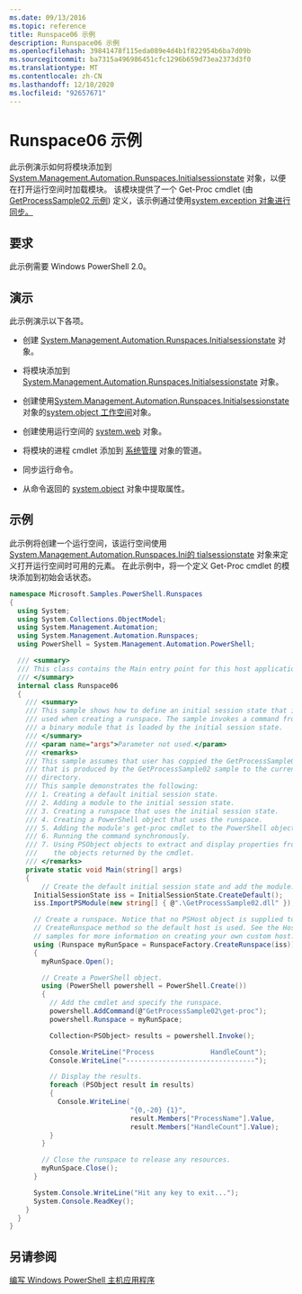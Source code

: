 ```yaml
---
ms.date: 09/13/2016
ms.topic: reference
title: Runspace06 示例
description: Runspace06 示例
ms.openlocfilehash: 39841478f115eda089e4d4b1f822954b6ba7d09b
ms.sourcegitcommit: ba7315a496986451cfc1296b659d73ea2373d3f0
ms.translationtype: MT
ms.contentlocale: zh-CN
ms.lasthandoff: 12/10/2020
ms.locfileid: "92657671"
---
```

# <a name="runspace06-sample"></a>Runspace06 示例

此示例演示如何将模块添加到 [System.Management.Automation.Runspaces.Initialsessionstate](/dotnet/api/System.Management.Automation.Runspaces.InitialSessionState) 对象，以便在打开运行空间时加载模块。 该模块提供了一个 Get-Proc cmdlet (由[GetProcessSample02 示例](../cmdlet/getprocesssample02-sample.md)) 定义，该示例通过使用[system.exception 对象进行同步。](/dotnet/api/system.management.automation.powershell)

## <a name="requirements"></a>要求

此示例需要 Windows PowerShell 2.0。

## <a name="demonstrates"></a>演示

此示例演示以下各项。

- 创建 [System.Management.Automation.Runspaces.Initialsessionstate](/dotnet/api/System.Management.Automation.Runspaces.InitialSessionState) 对象。

- 将模块添加到 [System.Management.Automation.Runspaces.Initialsessionstate](/dotnet/api/System.Management.Automation.Runspaces.InitialSessionState) 对象。

- 创建使用[System.Management.Automation.Runspaces.Initialsessionstate](/dotnet/api/System.Management.Automation.Runspaces.InitialSessionState)对象的[system.object 工作空间](/dotnet/api/System.Management.Automation.Runspaces.Runspace)对象。

- 创建使用运行空间的 [system.web](/dotnet/api/system.management.automation.powershell) 对象。

- 将模块的进程 cmdlet 添加到 [系统管理](/dotnet/api/system.management.automation.powershell) 对象的管道。

- 同步运行命令。

- 从命令返回的 [system.object](/dotnet/api/System.Management.Automation.PSObject) 对象中提取属性。

## <a name="example"></a>示例

此示例将创建一个运行空间，该运行空间使用 [System.Management.Automation.Runspaces.Ini的 tialsessionstate](/dotnet/api/System.Management.Automation.Runspaces.InitialSessionState) 对象来定义打开运行空间时可用的元素。 在此示例中，将一个定义 Get-Proc cmdlet 的模块添加到初始会话状态。

```csharp
namespace Microsoft.Samples.PowerShell.Runspaces
{
  using System;
  using System.Collections.ObjectModel;
  using System.Management.Automation;
  using System.Management.Automation.Runspaces;
  using PowerShell = System.Management.Automation.PowerShell;

  /// <summary>
  /// This class contains the Main entry point for this host application.
  /// </summary>
  internal class Runspace06
  {
    /// <summary>
    /// This sample shows how to define an initial session state that is
    /// used when creating a runspace. The sample invokes a command from
    /// a binary module that is loaded by the initial session state.
    /// </summary>
    /// <param name="args">Parameter not used.</param>
    /// <remarks>
    /// This sample assumes that user has coppied the GetProcessSample02.dll
    /// that is produced by the GetProcessSample02 sample to the current
    /// directory.
    /// This sample demonstrates the following:
    /// 1. Creating a default initial session state.
    /// 2. Adding a module to the initial session state.
    /// 3. Creating a runspace that uses the initial session state.
    /// 4. Creating a PowerShell object that uses the runspace.
    /// 5. Adding the module's get-proc cmdlet to the PowerShell object.
    /// 6. Running the command synchronously.
    /// 7. Using PSObject objects to extract and display properties from
    ///    the objects returned by the cmdlet.
    /// </remarks>
    private static void Main(string[] args)
    {
        // Create the default initial session state and add the module.
      InitialSessionState iss = InitialSessionState.CreateDefault();
      iss.ImportPSModule(new string[] { @".\GetProcessSample02.dll" });

      // Create a runspace. Notice that no PSHost object is supplied to the
      // CreateRunspace method so the default host is used. See the Host
      // samples for more information on creating your own custom host.
      using (Runspace myRunSpace = RunspaceFactory.CreateRunspace(iss))
      {
        myRunSpace.Open();

        // Create a PowerShell object.
        using (PowerShell powershell = PowerShell.Create())
        {
          // Add the cmdlet and specify the runspace.
          powershell.AddCommand(@"GetProcessSample02\get-proc");
          powershell.Runspace = myRunSpace;

          Collection<PSObject> results = powershell.Invoke();

          Console.WriteLine("Process              HandleCount");
          Console.WriteLine("--------------------------------");

          // Display the results.
          foreach (PSObject result in results)
          {
            Console.WriteLine(
                              "{0,-20} {1}",
                              result.Members["ProcessName"].Value,
                              result.Members["HandleCount"].Value);
          }
        }

        // Close the runspace to release any resources.
        myRunSpace.Close();
      }

      System.Console.WriteLine("Hit any key to exit...");
      System.Console.ReadKey();
    }
  }
}
```

## <a name="see-also"></a>另请参阅

[编写 Windows PowerShell 主机应用程序](./writing-a-windows-powershell-host-application.md)
